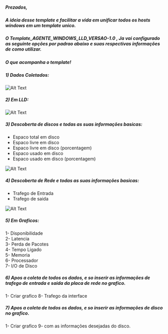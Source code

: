 
##### Prezados, <br /> 

##### A ideia desse template e facilitar a vida em unificar todos os hosts windows em um template unico.

##### O Template_AGENTE_WINDOWS_LLD_VERSAO-1.0 , Ja vai configurado as seguinte opções por padrao abaixo e suas respectivas informações de como utilizar.


##### O que acompanha o template!


##### 1) Dados Coletados:

![Alt Text](https://github.com/magnopeem/Templates_zabbix_3.2/blob/master/src/img/windows_lld_01.PNG)

##### 2) Em LLD:

![Alt Text](https://github.com/magnopeem/Templates_zabbix_3.2/blob/master/src/img/windows_lld_02.PNG)


##### 3) Descoberta de discos e todas as suas informações basicas:

* Espaco total em disco 
* Espaco livre em disco 
* Espaco livre em disco (porcentagem)
* Espaco usado em disco
* Espaco usado em disco (porcentagem)

![Alt Text](https://github.com/magnopeem/Templates_zabbix_3.2/blob/master/src/img/windows_lld_03.PNG)


##### 4) Descoberta de Rede e todas as suas informações basicas:

* Trafego de Entrada
* Trafego de saida

![Alt Text](https://github.com/magnopeem/Templates_zabbix_3.2/blob/master/src/img/windows_lld_04.PNG)


##### 5) Em Graficos:<br /> 

1- Disponibilidade<br />
2- Latencia<br /> 
3- Perda de Pacotes<br /> 
4- Tempo Ligado<br /> 
5- Memoria<br /> 
6- Processador<br /> 
7- I/O de Disco<br /> 

##### 6) Apos a coleta de todos os dados, e so inserir as informações de trafego de entrada e saida da placa de rede no grafico.<br /> 

1- Criar grafico 8- Trafego da interface <br /> 

##### 7) Apos a coleta de todos os dados, e so inserir as informações de disco no grafico.<br /> 

1- Criar grafico 9- com as informações desejadas do disco.<br /> 


